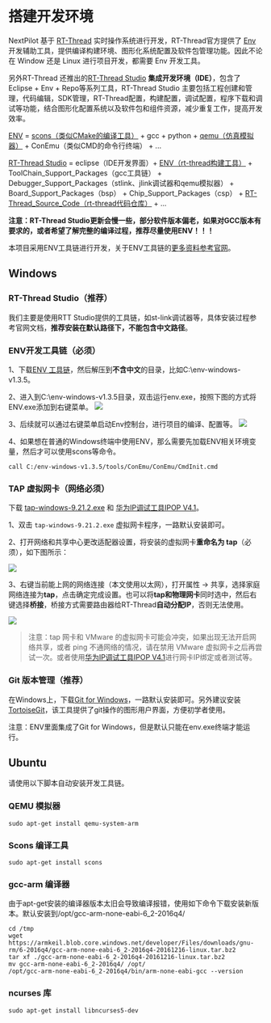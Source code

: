 # 搭建开发环境

NextPilot 基于 [RT-Thread](https://www.rt-thread.org/) 实时操作系统进行开发，RT-Thread官方提供了 [Env](https://www.rt-thread.org/document/site/#/development-tools/env/env) 开发辅助工具，提供编译构建环境、图形化系统配置及软件包管理功能。因此不论在 Window 还是 Linux 进行项目开发，都需要 Env 开发工具。

另外RT-Thread 还推出的[RT-Thread Studio](https://www.rt-thread.org/document/site/#/development-tools/rtthread-studio/um/studio-user-begin) **集成开发环境（IDE）**，包含了 Eclipse + Env + Repo等系列工具，RT-Thread Studio 主要包括工程创建和管理，代码编辑，SDK管理，RT-Thread配置，构建配置，调试配置，程序下载和调试等功能，结合图形化配置系统以及软件包和组件资源，减少重复工作，提高开发效率。

[ENV](https://www.rt-thread.org/document/site/#/development-tools/env/env) = [scons（类似CMake的编译工具）](https://scons.org/) + gcc + python + [qemu（仿真模拟器）](https://www.qemu.org/) + ConEmu（类似CMD的命令行终端） + ...

[RT-Thread Studio](https://www.rt-thread.org/document/site/#/development-tools/rtthread-studio/um/studio-user-begin) = eclipse（IDE开发界面）+
[ENV（rt-thread构建工具）](https://www.rt-thread.org/document/site/#/development-tools/env/env) +
ToolChain_Support_Packages（gcc工具链） +
Debugger_Support_Packages（stlink、jlink调试器和qemu模拟器）  +
Board_Support_Packages（bsp） +
Chip_Support_Packages（csp） +
[RT-Thread_Source_Code（rt-thread代码仓库）](https://github.com/rt-thread/rt-thread.git) + ...


**注意：RT-Thread Studio更新会慢一些，部分软件版本偏老，如果对GCC版本有要求的，或者希望了解完整的编译过程，推荐尽量使用ENV！！！**

本项目采用ENV工具链进行开发，关于ENV工具链的[更多资料参考官网](../Z.%E9%99%84%E5%BD%95/X.%E5%BC%80%E5%8F%91%E5%B7%A5%E5%85%B7/env.md)。

## Windows

### RT-Thread Studio（推荐）

我们主要是使用RTT Studio提供的工具链，如st-link调试器等，具体安装过程参考官网文档，**推荐安装在默认路径下，不能包含中文路径**。

### ENV开发工具链（必须）
1、下载[ENV 工具链](https://www.rt-thread.org/download.html#download-rt-thread-env-tool)，然后解压到**不含中文**的目录，比如C:\env-windows-v1.3.5。

2、进入到C:\env-windows-v1.3.5目录，双击运行env.exe，按照下图的方式将ENV.exe添加到右键菜单。
![](./image/Add_Env_To_Right-click_Menu.png)

3、后续就可以通过右键菜单启动Env控制台，进行项目的编译、配置等。
![](./image/env-console.png)

4、如果想在普通的Windows终端中使用ENV，那么需要先加载ENV相关环境变量，然后才可以使用scons等命令。
```
call C:/env-windows-v1.3.5/tools/ConEmu/ConEmu/CmdInit.cmd
```
### TAP 虚拟网卡（网络必须）

下载 [tap-windows-9.21.2.exe](https://pan.baidu.com/s/1h2BmdL9myK6S0g8TlfSW0g) 和 [华为IP调试工具IPOP V4.1](http://www.xdowns.com/soft/524006.html)。


1、双击 `tap-windows-9.21.2.exe` 虚拟网卡程序，一路默认安装即可。

2、打开网络和共享中心更改适配器设置，将安装的虚拟网卡**重命名为 tap**（必须），如下图所示：

![](./image/tap_rename.png)

3、右键当前能上网的网络连接（本文使用以太网），打开属性 -> 共享，选择家庭网络连接为**tap**，点击确定完成设置。也可以将**tap和物理网卡**同时选中，然后右键选择**桥接**，桥接方式需要路由器给RT-Thread**自动分配IP**，否则无法使用。

![](./image/tap_share_internet.png)

> 注意：tap 网卡和 VMware 的虚拟网卡可能会冲突，如果出现无法开启网络共享，或者 ping 不通网络的情况，请在禁用 VMware 虚拟网卡之后再尝试一次。或者使用[华为IP调试工具IPOP V4.1](http://www.xdowns.com/soft/524006.html)进行网卡IP绑定或者测试等。

### Git 版本管理（推荐）

在Windows上，下载[Git for Windows](https://gitforwindows.org/)，一路默认安装即可。另外建议安装[TortoiseGit](https://tortoisegit.org/)，该工具提供了git操作的图形用户界面，方便初学者使用。

注意：ENV里面集成了Git for Windows，但是默认只能在env.exe终端才能运行。


## Ubuntu

请使用以下脚本自动安装开发工具链。

### QEMU 模拟器
```shell
sudo apt-get install qemu-system-arm
```

### Scons 编译工具
```shell
sudo apt-get install scons
```

### gcc-arm 编译器

由于apt-get安装的编译器版本太旧会导致编译报错，使用如下命令下载安装新版本。默认安装到/opt/gcc-arm-none-eabi-6_2-2016q4/
```shell
cd /tmp
wget https://armkeil.blob.core.windows.net/developer/Files/downloads/gnu-rm/6-2016q4/gcc-arm-none-eabi-6_2-2016q4-20161216-linux.tar.bz2
tar xf ./gcc-arm-none-eabi-6_2-2016q4-20161216-linux.tar.bz2
mv gcc-arm-none-eabi-6_2-2016q4/ /opt/
/opt/gcc-arm-none-eabi-6_2-2016q4/bin/arm-none-eabi-gcc --version
```

### ncurses 库
```shell
sudo apt-get install libncurses5-dev
```
